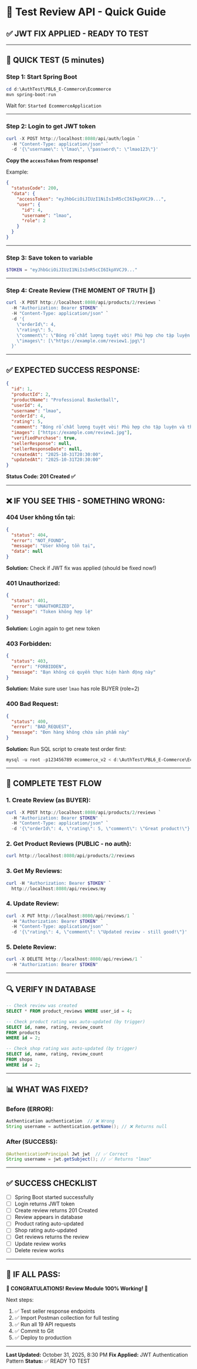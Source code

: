 # 🚀 Test Review API - Quick Guide

## ✅ **JWT FIX APPLIED - READY TO TEST**

---

## 🎯 **QUICK TEST (5 minutes)**

### **Step 1: Start Spring Boot**
```powershell
cd d:\AuthTest\PBL6_E-Commerce\Ecommerce
mvn spring-boot:run
```

Wait for: `Started EcommerceApplication`

---

### **Step 2: Login to get JWT token**

```powershell
curl -X POST http://localhost:8080/api/auth/login `
  -H "Content-Type: application/json" `
  -d '{\"username\": \"lmao\", \"password\": \"lmao123\"}'
```

**Copy the `accessToken` from response!**

Example:
```json
{
  "statusCode": 200,
  "data": {
    "accessToken": "eyJhbGciOiJIUzI1NiIsInR5cCI6IkpXVCJ9...",
    "user": {
      "id": 4,
      "username": "lmao",
      "role": 2
    }
  }
}
```

---

### **Step 3: Save token to variable**

```powershell
$TOKEN = "eyJhbGciOiJIUzI1NiIsInR5cCI6IkpXVCJ9..."
```

---

### **Step 4: Create Review (THE MOMENT OF TRUTH 🎯)**

```powershell
curl -X POST http://localhost:8080/api/products/2/reviews `
  -H "Authorization: Bearer $TOKEN" `
  -H "Content-Type: application/json" `
  -d '{
    \"orderId\": 4,
    \"rating\": 5,
    \"comment\": \"Bóng rổ chất lượng tuyệt vời! Phù hợp cho tập luyện và thi đấu.\",
    \"images\": [\"https://example.com/review1.jpg\"]
  }'
```

---

## ✅ **EXPECTED SUCCESS RESPONSE:**

```json
{
  "id": 1,
  "productId": 2,
  "productName": "Professional Basketball",
  "userId": 4,
  "username": "lmao",
  "orderId": 4,
  "rating": 5,
  "comment": "Bóng rổ chất lượng tuyệt vời! Phù hợp cho tập luyện và thi đấu.",
  "images": ["https://example.com/review1.jpg"],
  "verifiedPurchase": true,
  "sellerResponse": null,
  "sellerResponseDate": null,
  "createdAt": "2025-10-31T20:30:00",
  "updatedAt": "2025-10-31T20:30:00"
}
```

**Status Code: 201 Created ✅**

---

## ❌ **IF YOU SEE THIS - SOMETHING WRONG:**

### **404 User không tồn tại:**
```json
{
  "status": 404,
  "error": "NOT_FOUND",
  "message": "User không tồn tại",
  "data": null
}
```
**Solution:** Check if JWT fix was applied (should be fixed now!)

### **401 Unauthorized:**
```json
{
  "status": 401,
  "error": "UNAUTHORIZED",
  "message": "Token không hợp lệ"
}
```
**Solution:** Login again to get new token

### **403 Forbidden:**
```json
{
  "status": 403,
  "error": "FORBIDDEN",
  "message": "Bạn không có quyền thực hiện hành động này"
}
```
**Solution:** Make sure user `lmao` has role BUYER (role=2)

### **400 Bad Request:**
```json
{
  "status": 400,
  "error": "BAD_REQUEST",
  "message": "Đơn hàng không chứa sản phẩm này"
}
```
**Solution:** Run SQL script to create test order first:
```powershell
mysql -u root -p123456789 ecommerce_v2 < d:\AuthTest\PBL6_E-Commerce\Ecommerce\sql\create_test_data_lmao.sql
```

---

## 🎯 **COMPLETE TEST FLOW**

### **1. Create Review (as BUYER):**
```powershell
curl -X POST http://localhost:8080/api/products/2/reviews `
  -H "Authorization: Bearer $TOKEN" `
  -H "Content-Type: application/json" `
  -d '{\"orderId\": 4, \"rating\": 5, \"comment\": \"Great product!\"}'
```

### **2. Get Product Reviews (PUBLIC - no auth):**
```powershell
curl http://localhost:8080/api/products/2/reviews
```

### **3. Get My Reviews:**
```powershell
curl -H "Authorization: Bearer $TOKEN" `
  http://localhost:8080/api/reviews/my
```

### **4. Update Review:**
```powershell
curl -X PUT http://localhost:8080/api/reviews/1 `
  -H "Authorization: Bearer $TOKEN" `
  -H "Content-Type: application/json" `
  -d '{\"rating\": 4, \"comment\": \"Updated review - still good!\"}'
```

### **5. Delete Review:**
```powershell
curl -X DELETE http://localhost:8080/api/reviews/1 `
  -H "Authorization: Bearer $TOKEN"
```

---

## 🔍 **VERIFY IN DATABASE**

```sql
-- Check review was created
SELECT * FROM product_reviews WHERE user_id = 4;

-- Check product rating was auto-updated (by trigger)
SELECT id, name, rating, review_count 
FROM products 
WHERE id = 2;

-- Check shop rating was auto-updated (by trigger)
SELECT id, name, rating, review_count 
FROM shops 
WHERE id = 2;
```

---

## 📊 **WHAT WAS FIXED?**

### **Before (ERROR):**
```java
Authentication authentication  // ❌ Wrong
String username = authentication.getName(); // ❌ Returns null
```

### **After (SUCCESS):**
```java
@AuthenticationPrincipal Jwt jwt  // ✅ Correct
String username = jwt.getSubject(); // ✅ Returns "lmao"
```

---

## ✅ **SUCCESS CHECKLIST**

- [ ] Spring Boot started successfully
- [ ] Login returns JWT token
- [ ] Create review returns 201 Created
- [ ] Review appears in database
- [ ] Product rating auto-updated
- [ ] Shop rating auto-updated
- [ ] Get reviews returns the review
- [ ] Update review works
- [ ] Delete review works

---

## 🎉 **IF ALL PASS:**

**🎊 CONGRATULATIONS! Review Module 100% Working! 🎊**

Next steps:
1. ✅ Test seller response endpoints
2. ✅ Import Postman collection for full testing
3. ✅ Run all 19 API requests
4. ✅ Commit to Git
5. ✅ Deploy to production

---

**Last Updated:** October 31, 2025, 8:30 PM
**Fix Applied:** JWT Authentication Pattern
**Status:** ✅ READY TO TEST

